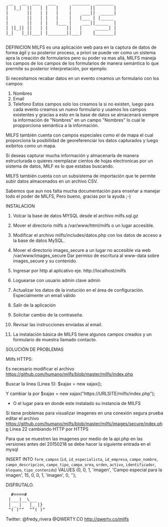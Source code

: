 <pre>
 __   __  ___   ___      _______  _______ 
|  |_|  ||   | |   |    |       ||       |
|       ||   | |   |    |    ___||  _____|
|       ||   | |   |    |   |___ | |_____ 
|       ||   | |   |___ |    ___||_____  |
| ||_|| ||   | |       ||   |     _____| |
|_|   |_||___| |_______||___|    |_______|

</pre>
DEFINICION
MILFS es una aplicación web para en la captura de datos de forma ágil y su
posterior proceso, a priori se puede ver como un sistema apra la creación 
de formularios pero su poder va mas allá, MILFS maneja los campos de los 
campos de los formularios de manera semántica lo que prermite su posterior 
interpretación, por ejemplo:

Si necesitamos recabar datos en un evento creamos un formulario con los campos:
1. Nombres
2. Email
3. Telefono
Estos campos solo los creamos la si no existen, luego para cada evento creamos 
un nuevo formulario y usamos los campos existentes y gracias a esto en la base 
de datos se almacenará siempre la información de "Nombres" en un campo "Nombres"
lo cual le propporciona semántica a la información.

MILFS también cuenta con campos especiales como el de mapa el cual proporciona
la posibilidad de georeferenciar los datos capturados y luego exibirlos como un
mapa. 

Si deseas capturar mucha información y almacenarla de manera estructurada o quieres
reemplazar cientos de hojas electronicas por un sistema de datos, MILF es lo 
que estabas buscando.

MILFS también cuenta con un subsistema de importación que te permite subir datos
almacenados en un archivo CSV.

Sabemos que aun nos falta mucha documentación para enseñar a manejar todo el poder
de MILFS, Pero bueno, gracias por la ayuda ;-) 


INSTALACION

1.  Volcar la base de datos MYSQL desde el archivo milfs.sql.gz

2.  Mover el directorio milfs a /var/www/html/milfs o un lugar accesible.

3.  Modificar el archivo milfs/includes/datos.php con los datos de acceso a
    la base de datos MySQL.

4.  Mover el directorio images_secure a un lugar no accesible via web /var/www/images_secure 
    Dar permiso de escritura al www-data sobre images_secure y su contenido.
    

5.  Ingresar por http al aplicativo eje. http://localhost/milfs

6.  Loguearse con usuario admin clave admin

7.  Actualizar los datos de la instución en el área de configuración.
    Especialmente un email válido

8.  Salir de la aplicación

9.  Solicitar cambio de la contraseña.

10.  Revisar las instrucciones enviadas al email.

11. La instalación básica de MILFS tiene algunos campos creados y 
    un formulario de muestra llamado contacto.


SOLUCIÓN DE PROBLEMAS 

Milfs HTTPS:

Es necesario modificar el archivo 
https://github.com/humano/milfs/blob/master/milfs/index.php 

Buscar la linea (Linea 5):
$xajax = new xajax();

Y cambiar la por
$xajax = new xajax("https://URLSITE/milfs/index.php");

- O el lugar para en donde este instalado su instancia de MILFS

Si tiene problemas para visualizar imagenes en una conexión segura prueba editar el archivo 
https://github.com/humano/milfs/blob/master/milfs/images/secure/index.php
Linea 22 cambiando HTTP por HTTPS 



Para que se muestren las imagenes por medio de la api.php en las versiones antes del 20150218 
se debe hacer la siguiente entrada en el mysql

INSERT INTO `form_campos` (`id`, `id_especialista`, `id_empresa`, `campo_nombre`, `campo_descripcion`, `campo_tipo`, `campo_area`, `orden`, `activo`, `identificador`, `bloqueo`, `tipo_contenido`) VALUES
(0, 0, 1, 'imagen', 'Campo especial para la imagen', 15, 0, 0, 1, 'imagen', 0, '');


DISFRUTALO.

<pre>
  #====#        
 |___|__\___    
 | _ |   |_ |}  
 "(_)""  ""(_)"    
</pre>

Twitter: @fredy_rivera
	 @QWERTY.CO
http://qwerty.co/milfs
 
